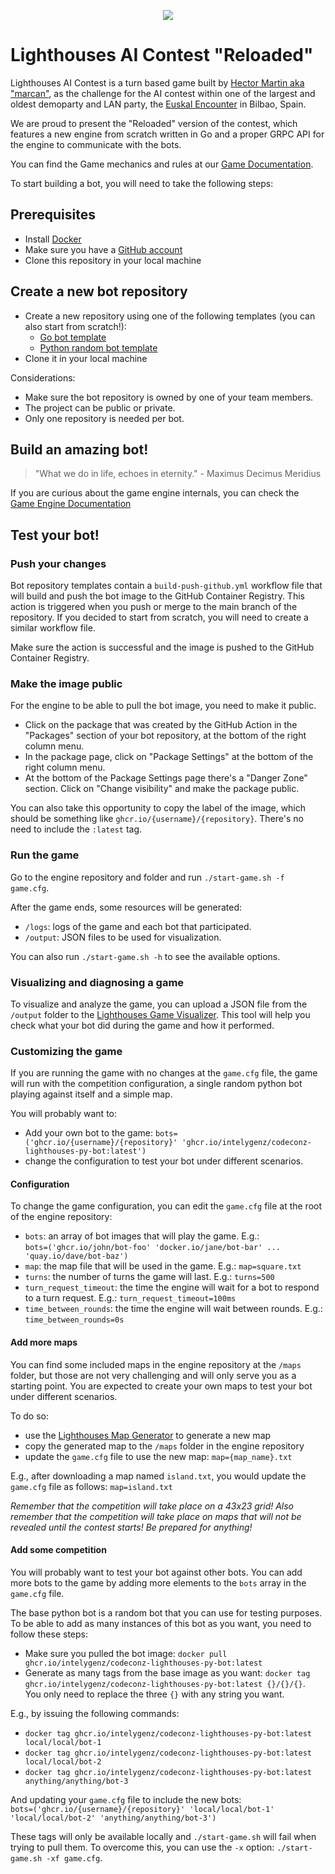 <p align=center>
    <img src="./front/src/assets/logo-sin-fondo.png" />
</p>

# Lighthouses AI Contest "Reloaded"

Lighthouses AI Contest is a turn based game built by [Hector Martin aka "marcan"](https://github.com/marcan/lighthouses_aicontest), 
as the challenge for the AI contest within one of the largest and oldest demoparty and LAN party, 
the [Euskal Encounter](https://ee32.euskalencounter.org/) in Bilbao, Spain.

We are proud to present the "Reloaded" version of the contest, which features a new engine from scratch written in Go
and a proper GRPC API for the engine to communicate with the bots.

You can find the Game mechanics and rules at our [Game Documentation](https://coda.io/@gabri-igz/lighthouses).

To start building a bot, you will need to take the following steps:

## Prerequisites

- Install [Docker](https://docs.docker.com/engine/install/#release-channels)
- Make sure you have a [GitHub account](https://www.github.com)
- Clone this repository in your local machine

## Create a new bot repository

- Create a new repository using one of the following templates (you can also start from scratch!):
    - [Go bot template](https://github.com/new?owner=intelygenz&template_name=codeconz-lighthouses-go-bot&template_owner=intelygenz)
    - [Python random bot template](https://github.com/new?owner=intelygenz&template_name=codeconz-lighthouses-py-bot&template_owner=intelygenz)
- Clone it in your local machine

Considerations:

- Make sure the bot repository is owned by one of your team members.
- The project can be public or private.
- Only one repository is needed per bot.

## Build an amazing bot!

> "What we do in life, echoes in eternity." - Maximus Decimus Meridius

If you are curious about the game engine internals, you can check the [Game Engine Documentation](docs/game_engine.md)

## Test your bot!

### Push your changes

Bot repository templates contain a `build-push-github.yml` workflow file that will build and push the bot image to the GitHub Container Registry.
This action is triggered when you push or merge to the main branch of the repository.
If you decided to start from scratch, you will need to create a similar workflow file.

Make sure the action is successful and the image is pushed to the GitHub Container Registry.

### Make the image public

For the engine to be able to pull the bot image, you need to make it public.

- Click on the package that was created by the GitHub Action in the "Packages" section of your bot repository, at the bottom of the right column menu.
- In the package page, click on "Package Settings" at the bottom of the right column menu.
- At the bottom of the Package Settings page there's a "Danger Zone" section. Click on "Change visibility" and make the package public.

You can also take this opportunity to copy the label of the image, which should be something like `ghcr.io/{username}/{repository}`. 
There's no need to include the `:latest` tag.

### Run the game

Go to the engine repository and folder and run `./start-game.sh -f game.cfg`.

After the game ends, some resources will be generated:
- `/logs`: logs of the game and each bot that participated.
- `/output`: JSON files to be used for visualization.

You can also run `./start-game.sh -h` to see the available options.

### Visualizing and diagnosing a game

To visualize and analyze the game, you can upload a JSON file from the `/output` folder to the [Lighthouses Game Visualizer](https://intelygenz.github.io/codeconz-lighthouses-engine/).
This tool will help you check what your bot did during the game and how it performed.

### Customizing the game

If you are running the game with no changes at the `game.cfg` file, the game will run with the competition configuration,
a single random python bot playing against itself and a simple map.

You will probably want to:
- Add your own bot to the game: `bots=('ghcr.io/{username}/{repository}' 'ghcr.io/intelygenz/codeconz-lighthouses-py-bot:latest')`
- change the configuration to test your bot under different scenarios.

#### Configuration

To change the game configuration, you can edit the `game.cfg` file at the root of the engine repository:

- `bots`: an array of bot images that will play the game. E.g.:  
  `bots=('ghcr.io/john/bot-foo' 'docker.io/jane/bot-bar' ... 'quay.io/dave/bot-baz')`
- `map`: the map file that will be used in the game. E.g.:
  `map=square.txt`
- `turns`: the number of turns the game will last. E.g.:
  `turns=500`
- `turn_request_timeout`: the time the engine will wait for a bot to respond to a turn request. E.g.:
  `turn_request_timeout=100ms`
- `time_between_rounds`: the time the engine will wait between rounds. E.g.:
  `time_between_rounds=0s`

#### Add more maps

You can find some included maps in the engine repository at the `/maps` folder,
but those are not very challenging and will only serve you as a starting point.
You are expected to create your own maps to test your bot under different scenarios.

To do so:

- use the [Lighthouses Map Generator](https://dovixman.github.io/lighthouses_map_generator/) to generate a new map
- copy the generated map to the `/maps` folder in the engine repository
- update the `game.cfg` file to use the new map: `map={map_name}.txt`

E.g., after downloading a map named `island.txt`, you would update the `game.cfg` file as follows:
`map=island.txt`

*Remember that the competition will take place on a 43x23 grid!*
*Also remember that the competition will take place on maps that will not be revealed until the contest starts!
Be prepared for anything!*

#### Add some competition

You will probably want to test your bot against other bots.
You can add more bots to the game by adding more elements to the `bots` array in the `game.cfg` file.

The base python bot is a random bot that you can use for testing purposes.
To be able to add as many instances of this bot as you want, you need to follow these steps:
- Make sure you pulled the bot image: `docker pull ghcr.io/intelygenz/codeconz-lighthouses-py-bot:latest`
- Generate as many tags from the base image as you want: `docker tag ghcr.io/intelygenz/codeconz-lighthouses-py-bot:latest {}/{}/{}`.  
  You only need to replace the three `{}` with any string you want.

E.g., by issuing the following commands:

- `docker tag ghcr.io/intelygenz/codeconz-lighthouses-py-bot:latest local/local/bot-1`
- `docker tag ghcr.io/intelygenz/codeconz-lighthouses-py-bot:latest local/local/bot-2`
- `docker tag ghcr.io/intelygenz/codeconz-lighthouses-py-bot:latest anything/anything/bot-3`

And updating your `game.cfg` file to include the new bots:  
`bots=('ghcr.io/{username}/{repository}' 'local/local/bot-1' 'local/local/bot-2' 'anything/anything/bot-3')`

These tags will only be available locally and `./start-game.sh` will fail when trying to pull them.
To overcome this, you can use the `-x` option: `./start-game.sh -xf game.cfg`.
